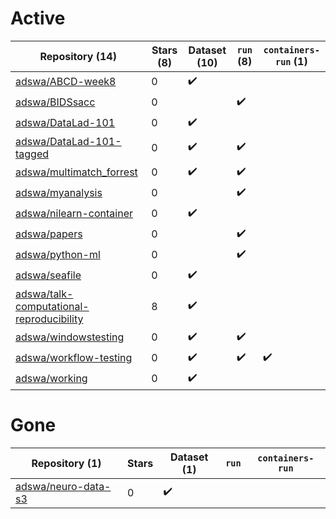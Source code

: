 # Active
| Repository (14) | Stars (8) | Dataset (10) | `run` (8) | `containers-run` (1) |
| --- | --- | --- | --- | --- |
| [adswa/ABCD-week8](https://github.com/adswa/ABCD-week8) | 0 | :heavy_check_mark: |  |  |
| [adswa/BIDSsacc](https://github.com/adswa/BIDSsacc) | 0 |  | :heavy_check_mark: |  |
| [adswa/DataLad-101](https://github.com/adswa/DataLad-101) | 0 | :heavy_check_mark: |  |  |
| [adswa/DataLad-101-tagged](https://github.com/adswa/DataLad-101-tagged) | 0 | :heavy_check_mark: | :heavy_check_mark: |  |
| [adswa/multimatch_forrest](https://github.com/adswa/multimatch_forrest) | 0 | :heavy_check_mark: | :heavy_check_mark: |  |
| [adswa/myanalysis](https://github.com/adswa/myanalysis) | 0 |  | :heavy_check_mark: |  |
| [adswa/nilearn-container](https://github.com/adswa/nilearn-container) | 0 | :heavy_check_mark: |  |  |
| [adswa/papers](https://github.com/adswa/papers) | 0 |  | :heavy_check_mark: |  |
| [adswa/python-ml](https://github.com/adswa/python-ml) | 0 |  | :heavy_check_mark: |  |
| [adswa/seafile](https://github.com/adswa/seafile) | 0 | :heavy_check_mark: |  |  |
| [adswa/talk-computational-reproducibility](https://github.com/adswa/talk-computational-reproducibility) | 8 | :heavy_check_mark: |  |  |
| [adswa/windowstesting](https://github.com/adswa/windowstesting) | 0 | :heavy_check_mark: | :heavy_check_mark: |  |
| [adswa/workflow-testing](https://github.com/adswa/workflow-testing) | 0 | :heavy_check_mark: | :heavy_check_mark: | :heavy_check_mark: |
| [adswa/working](https://github.com/adswa/working) | 0 | :heavy_check_mark: |  |  |

# Gone
| Repository (1) | Stars | Dataset (1) | `run` | `containers-run` |
| --- | --- | --- | --- | --- |
| [adswa/neuro-data-s3](https://github.com/adswa/neuro-data-s3) | 0 | :heavy_check_mark: |  |  |

